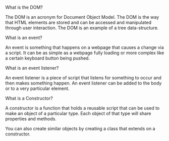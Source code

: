 What is the DOM?

The DOM is an acronym for Document Object Model.  The DOM is the way that HTML elements are stored and can be accessed and manipulated through user interaction.  The DOM is an example of a tree data-structure.

What is an event?

An event is something that happens on a webpage that causes a change via a script.  It can be as simple as a webpage fully loading or more complex like a certain keyboard button being pushed.

What is an event listener?

An event listener is a piece of script that listens for something to occur and then makes something happen.  An event listener can be added to the body or to a very particular element. 

What is a Constructor?

A constructor is a function that holds a reusable script that can be used to make an object of a particular type.  Each object of that type will share properties and methods.  

You can also create similar objects by creating a class that extends on a constructor. 